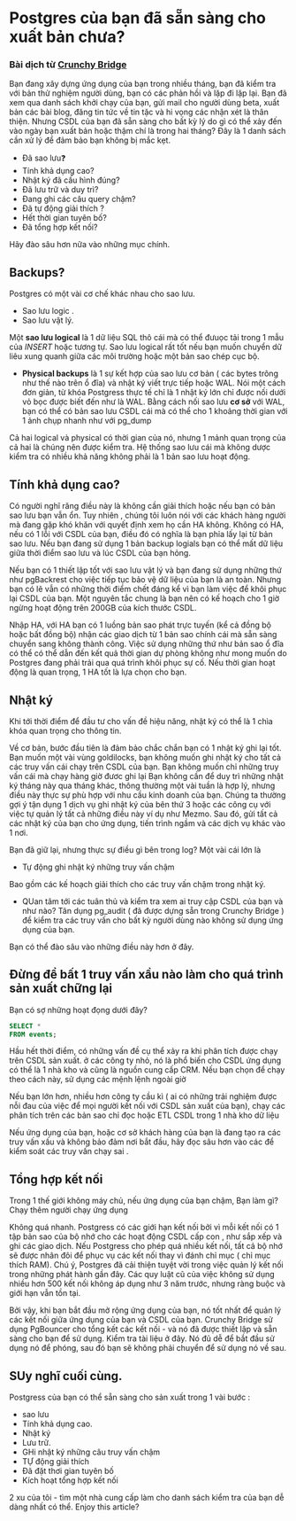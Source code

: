 # Postgres của bạn đã sẵn sàng cho xuất bản chưa?
### Bài dịch từ [Crunchy Bridge](https://www.crunchydata.com/blog/is-your-postgres-ready-for-production)

Bạn đang xây dựng ứng dụng của bạn trong nhiều tháng, bạn đã kiểm tra với bản thử nghiệm người dùng,
bạn có các phản hồi và lặp đi lặp lại. Bạn đã xem qua danh sách khởi chạy của bạn,
gửi mail cho người dùng beta, xuất bản các bài blog, đăng tin tức về tin tặc 
và hi vọng các nhận xét là thân thiện. Nhưng CSDL của bạn đã sẵn sàng cho bất kỳ lý do gì có thể xảy đến vào ngày bạn xuất bản hoặc thậm chí là trong hai tháng? Đây là 1 danh sách cần xử lý để đảm bảo bạn không bị mắc kẹt.

- Đã sao lưu❓
- Tính khả dụng cao?
- Nhật ký đã cấu hình đúng?
- Đã lưu trữ và duy trì?
- Đang ghi các câu query chậm?
- Đã tự động giải thích ?
- Hết thời gian tuyên bố?
- Đã tổng hợp kết nối?

 Hãy đào sâu hơn nữa vào những mục chính.

## Backups?
Postgres có một vài cơ chế khác nhau cho sao lưu. 

- Sao lưu logic .
- Sao lưu vật lý.

Một **sao lưu logical** là 1 dữ liệu SQL thô cái mà có thể đưuọc tải trong 1 mẫu của *INSERT* hoặc tương tự. Sao lưu logical rất tốt nếu bạn muốn chuyển dữ liêu xung quanh giữa các môi trường hoặc một bản sao chép cục bộ.

- **Physical backups** là 1 sự kết hợp của sao lưu cơ bản ( các bytes trông như thế nào trên ổ đĩa) và nhật ký viết trực tiếp hoặc WAL. Nói một cách đơn giản, từ khóa Postgress thực tế chỉ là 1 nhật ký lớn chỉ được nối dưới vỏ bọc được biết đến như là WAL. Bằng cách nối sao lưu **cơ sở** với WAL, bạn có thể có bản sao lưu CSDL cái mà có thể cho 1 khoảng thời gian với 1 ảnh chụp nhanh như với pg_dump

Cả hai logical và physical có thời gian của nó, nhưng 1  mảnh quan trọng của cả hai là chúng nên được kiểm tra. Hệ thống sao lưu cái mà không dược kiểm tra có nhiều khả năng không phải là 1 bản sao lưu hoạt động. 

## Tính khả dụng cao?

Có người nghĩ răng điều này là không cần giải thích hoặc nếu bạn có bản sao lưu bạn vẫn ổn. Tuy nhiên , chúng tôi  luôn nói với các khách hàng người mà đang gặp khó khăn với quyết định xem họ cần HA không. Không có HA, nếu có 1 lỗi với CSDL của bạn, điều đó có nghĩa là bạn phỉa lấy lại từ bản sao lưu. Nếu bạn đang sử dụng 1 bản backup logials bạn có thể mất dữ liệu giữa thời điểm sao lưu và lúc CSDL của bạn hỏng. 


Nếu bạn có 1 thiết lập tốt với sao lưu vật lý và bạn đang sử dụng những thứ như pgBackrest cho việc tiếp tục bảo vệ dữ liệu của bạn là an toàn. Nhưng bạn có lẽ vẫn có những thời điểm chết đáng kể vì bạn làm việc để khôi phục lại CSDL của bạn. Một nguyên tắc chung là bạn nên có kế hoạch cho 1 giờ ngừng hoạt động trên 200GB của kích thước CSDL.

Nhập HA, với HA bạn có 1 luồng bản sao phát trực tuyến (kể cả đồng bộ hoặc bất đồng bộ) nhận các giao dịch từ 1 bản sao chính cái mà sẵn sàng chuyển sang không thành công. Việc sử dụng những thứ như bản sao ổ đĩa có thể có thể dẫn đến kết quả thời gian dự phòng không như mong muốn do Postgres đang phải trải qua quá trình khôi phục sự cố. Nếu thời gian hoạt động là quan trọng, 1 HA tốt là lựa chọn cho bạn. 


## Nhật ký 

Khi tới thời điểm để đầu tư cho vấn đề hiệu năng, nhật ký có thể là 1 chìa khóa quan trọng cho thông tin.

Về cơ bản, bước đầu tiên là đảm bảo chắc chắn bạn có 1 nhật ký ghi lại tốt. Bạn muốn một vài vùng goldilocks, bạn không muốn ghi nhật ký cho tất cả các truy vấn cái chạy trên CSDL của bạn. Bạn không muốn chỉ những truy vấn cái mà chạy hàng giờ đươc ghi lại Bạn không cần để duy trì những nhật ký tháng này qua tháng khác, thông thường một vài tuần là hợp lý, nhưng điều này thực sự phù hợp với nhu cầu kinh doanh của bạn. 
Chúng ta thường gợi ý tận dụng 1 dịch vụ ghi nhật ký của bên thứ 3 hoặc các công cụ với việc tự quản lý tất cả những điều này ví dụ như Mezmo. Sau đó, gửi tất cả các nhật ký của bạn cho ứng dụng, tiến trình ngầm và các dịch vụ khác  vào 1 nơi.

Bạn đã giữ lại, nhưng thực sự điều gì bên trong log? Một vài cái lớn là

- Tự động ghi nhật ký những truy vấn chậm 

Bao gồm các kế hoạch giải thích cho các truy vấn chậm trong nhật ký. 

- QUan tâm tới các tuân thủ và kiểm tra xem ai truy cập CSDL của bạn và như nào? Tân dụng pg_audit ( đã được dựng sẵn trong Crunchy Bridge ) để kiểm tra các truy vấn cho bất kỳ người dùng nào không sử dụng ứng dụng của bạn.

Bạn có thể đào sâu vào những điều này hơn ở đây. 

## Đừng để bất 1 truy vấn xầu  nào làm cho quá trình sản xuất chững lại 

Bạn có sợ những hoạt đọng dưới đây?



```sql
SELECT *
FROM events;
```
Hầu hết thời điểm, có những vấn đề cụ thể xảy ra khi phân tích được chạy trên CSDL sản xuất. ở các công ty nhỏ, nó là phổ biến cho CSDL ứng dụng có thể là 1 nhà kho và cũng là nguồn cung cấp CRM. Nếu bạn chọn để chạy theo cách này, sử dụng các mệnh lệnh ngoài giờ

Nếu bạn lớn hơn, nhiều hơn công ty cầu kì ( ai có những trải nghiệm được nỗi đau của việc để mọi người kết nối với CSDL sản xuất của bạn), chạy các phân tích trên các bản sao chỉ đọc hoặc ETL CSDL trong 1 nhà kho dữ liệu 

Nếu ứng dụng của bạn, hoặc cơ sở khách hàng của bạn là đang tạo ra các truy vấn xấu và không bảo đảm nơi bắt đầu, hãy đọc sâu hơn vào các để kiểm soát các truy vấn chạy sai .

## Tổng hợp kết nối 

 Trong 1 thế giới không máy chủ, nếu ứng dụng của bạn chậm, Bạn làm gì? Chạy thêm người chạy ứng dụng 

Không quá nhanh. Postgress có các giới hạn kết nối bởi vì mỗi kết nối có 1 tập bản sao của bộ nhớ cho các hoạt động CSDL cấp con , như sắp xếp và ghi các giao dịch. Nếu Postgress cho phép quá nhiều kết nối, tất cả bộ nhớ sẽ được nhân đôi để phục vụ các kết nối thay vì đánh chỉ mục ( chỉ mục thích RAM). Chú ý, Postgres đã cải thiện tuyệt vời trong việc quản lý kết nối trong những phát hành gần đây. Các quy luật cũ của việc không sử dụng nhiều hơn 500 kết nối không áp dụng như 3 năm trước, nhưng ràng buộc và giới hạn vẫn tồn tại. 

Bởi vậy, khi bạn bắt đầu mở rộng ứng dụng của bạn, nó tốt nhất để quản lý các kết nối giữa ứng dụng của bạn và CSDL của bạn. Crunchy Bridge sử dụng PgBouncer cho tổng kết các kết nối - và nó đã được thiết lập và sẵn sàng cho bạn để sử dụng. Kiểm tra tài liệu ở đây. Nó đủ dễ để bắt đầu sử dụng nó để phóng, sau đó bạn sẽ không phải chuyển để sử dụng nó về sau. 

## SUy nghĩ cuối cùng.

Postgress của bạn có thể sẵn sàng cho sản xuất trong 1 vài bước :

- sao lưu 
- Tính khả dụng cao. 
- Nhật ký 
- Lưu trữ. 
- GHi nhật ký những câu truy vấn chậm
- TỰ động giải thích 
- Đã đặt thơi gian tuyên bố 
- Kích hoạt tổng hợp kết nối 

2 xu của tôi - tìm một nhà cung cấp làm cho danh sách kiểm tra của bạn dễ dàng nhất có thể.
Enjoy this article?
